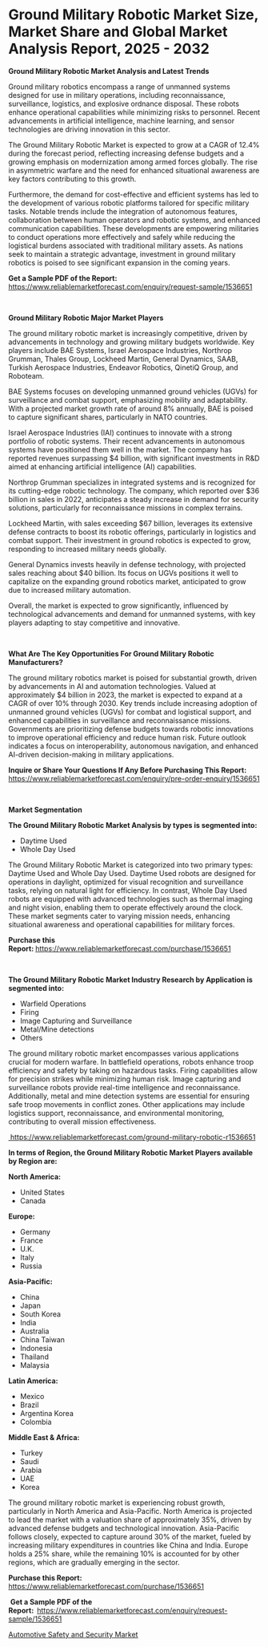 <p><h1>Ground Military Robotic Market Size, Market Share and Global Market Analysis Report, 2025 - 2032</h1></p><p><strong>Ground Military Robotic Market Analysis and Latest Trends</strong></p>
<p><p>Ground military robotics encompass a range of unmanned systems designed for use in military operations, including reconnaissance, surveillance, logistics, and explosive ordnance disposal. These robots enhance operational capabilities while minimizing risks to personnel. Recent advancements in artificial intelligence, machine learning, and sensor technologies are driving innovation in this sector.</p><p>The Ground Military Robotic Market is expected to grow at a CAGR of 12.4% during the forecast period, reflecting increasing defense budgets and a growing emphasis on modernization among armed forces globally. The rise in asymmetric warfare and the need for enhanced situational awareness are key factors contributing to this growth. </p><p>Furthermore, the demand for cost-effective and efficient systems has led to the development of various robotic platforms tailored for specific military tasks. Notable trends include the integration of autonomous features, collaboration between human operators and robotic systems, and enhanced communication capabilities. These developments are empowering militaries to conduct operations more effectively and safely while reducing the logistical burdens associated with traditional military assets. As nations seek to maintain a strategic advantage, investment in ground military robotics is poised to see significant expansion in the coming years.</p></p>
<p><strong>Get a Sample PDF of the Report:&nbsp;</strong> <a href="https://www.reliablemarketforecast.com/enquiry/request-sample/1536651?utm_campaign=2783&utm_medium=2&utm_source=Github&utm_content=ia&utm_term=30032025&utm_id=ground-military-robotic">https://www.reliablemarketforecast.com/enquiry/request-sample/1536651</a></p>
<p>&nbsp;</p>
<p><strong>Ground Military Robotic Major Market Players</strong></p>
<p><p>The ground military robotic market is increasingly competitive, driven by advancements in technology and growing military budgets worldwide. Key players include BAE Systems, Israel Aerospace Industries, Northrop Grumman, Thales Group, Lockheed Martin, General Dynamics, SAAB, Turkish Aerospace Industries, Endeavor Robotics, QinetiQ Group, and Roboteam.</p><p>BAE Systems focuses on developing unmanned ground vehicles (UGVs) for surveillance and combat support, emphasizing mobility and adaptability. With a projected market growth rate of around 8% annually, BAE is poised to capture significant shares, particularly in NATO countries.</p><p>Israel Aerospace Industries (IAI) continues to innovate with a strong portfolio of robotic systems. Their recent advancements in autonomous systems have positioned them well in the market. The company has reported revenues surpassing $4 billion, with significant investments in R&D aimed at enhancing artificial intelligence (AI) capabilities.</p><p>Northrop Grumman specializes in integrated systems and is recognized for its cutting-edge robotic technology. The company, which reported over $36 billion in sales in 2022, anticipates a steady increase in demand for security solutions, particularly for reconnaissance missions in complex terrains.</p><p>Lockheed Martin, with sales exceeding $67 billion, leverages its extensive defense contracts to boost its robotic offerings, particularly in logistics and combat support. Their investment in ground robotics is expected to grow, responding to increased military needs globally.</p><p>General Dynamics invests heavily in defense technology, with projected sales reaching about $40 billion. Its focus on UGVs positions it well to capitalize on the expanding ground robotics market, anticipated to grow due to increased military automation.</p><p>Overall, the market is expected to grow significantly, influenced by technological advancements and demand for unmanned systems, with key players adapting to stay competitive and innovative.</p></p>
<p>&nbsp;</p>
<p><strong>What Are The Key Opportunities For Ground Military Robotic Manufacturers?</strong></p>
<p><p>The ground military robotics market is poised for substantial growth, driven by advancements in AI and automation technologies. Valued at approximately $4 billion in 2023, the market is expected to expand at a CAGR of over 10% through 2030. Key trends include increasing adoption of unmanned ground vehicles (UGVs) for combat and logistical support, and enhanced capabilities in surveillance and reconnaissance missions. Governments are prioritizing defense budgets towards robotic innovations to improve operational efficiency and reduce human risk. Future outlook indicates a focus on interoperability, autonomous navigation, and enhanced AI-driven decision-making in military applications.</p></p>
<p><strong>Inquire or Share Your Questions If Any Before Purchasing This Report:</strong> <a href="https://www.reliablemarketforecast.com/enquiry/pre-order-enquiry/1536651?utm_campaign=2783&utm_medium=2&utm_source=Github&utm_content=ia&utm_term=30032025&utm_id=ground-military-robotic">https://www.reliablemarketforecast.com/enquiry/pre-order-enquiry/1536651</a></p>
<p>&nbsp;</p>
<p><strong>Market Segmentation</strong></p>
<p><strong>The Ground Military Robotic Market Analysis by types is segmented into:</strong></p>
<p><ul><li>Daytime Used</li><li>Whole Day Used</li></ul></p>
<p><p>The Ground Military Robotic Market is categorized into two primary types: Daytime Used and Whole Day Used. Daytime Used robots are designed for operations in daylight, optimized for visual recognition and surveillance tasks, relying on natural light for efficiency. In contrast, Whole Day Used robots are equipped with advanced technologies such as thermal imaging and night vision, enabling them to operate effectively around the clock. These market segments cater to varying mission needs, enhancing situational awareness and operational capabilities for military forces.</p></p>
<p><strong>Purchase this Report:&nbsp;</strong><a href="https://www.reliablemarketforecast.com/purchase/1536651?utm_campaign=2783&utm_medium=2&utm_source=Github&utm_content=ia&utm_term=30032025&utm_id=ground-military-robotic">https://www.reliablemarketforecast.com/purchase/1536651</a></p>
<p>&nbsp;</p>
<p><strong>The Ground Military Robotic Market Industry Research by Application is segmented into:</strong></p>
<p><ul><li>Warfield Operations</li><li>Firing</li><li>Image Capturing and Surveillance</li><li>Metal/Mine detections</li><li>Others</li></ul></p>
<p><p>The ground military robotic market encompasses various applications crucial for modern warfare. In battlefield operations, robots enhance troop efficiency and safety by taking on hazardous tasks. Firing capabilities allow for precision strikes while minimizing human risk. Image capturing and surveillance robots provide real-time intelligence and reconnaissance. Additionally, metal and mine detection systems are essential for ensuring safe troop movements in conflict zones. Other applications may include logistics support, reconnaissance, and environmental monitoring, contributing to overall mission effectiveness.</p></p>
<p><a href="https://www.reliablemarketforecast.com/ground-military-robotic-r1536651?utm_campaign=2783&utm_medium=2&utm_source=Github&utm_content=ia&utm_term=30032025&utm_id=ground-military-robotic">&nbsp;https://www.reliablemarketforecast.com/ground-military-robotic-r1536651</a></p>
<p><strong>In terms of Region, the Ground Military Robotic Market Players available by Region are:</strong></p>
<p>
    <p> <strong> North America: </strong>
        <ul>
            <li>United States</li>
            <li>Canada</li>
        </ul>
        </p> 
    <p> <strong> Europe: </strong>
        <ul>
            <li>Germany</li>
            <li>France</li>
            <li>U.K.</li>
            <li>Italy</li>
            <li>Russia</li>
        </ul>
        </p> 
    <p> <strong> Asia-Pacific: </strong>
        <ul>
            <li>China</li>
            <li>Japan</li>
            <li>South Korea</li>
            <li>India</li>
            <li>Australia</li>
            <li>China Taiwan</li>
            <li>Indonesia</li>
            <li>Thailand</li>
            <li>Malaysia</li>
        </ul>
        </p> 
    <p> <strong> Latin America: </strong>
        <ul>
            <li>Mexico</li>
            <li>Brazil</li>
            <li>Argentina Korea</li>
            <li>Colombia</li>
        </ul>
        </p> 
    <p> <strong> Middle East & Africa: </strong>
        <ul>
            <li>Turkey</li>
            <li>Saudi</li>
            <li>Arabia</li>
            <li>UAE</li>
            <li>Korea</li>
        </ul>
    </p>
    </p>
<p><p>The ground military robotic market is experiencing robust growth, particularly in North America and Asia-Pacific. North America is projected to lead the market with a valuation share of approximately 35%, driven by advanced defense budgets and technological innovation. Asia-Pacific follows closely, expected to capture around 30% of the market, fueled by increasing military expenditures in countries like China and India. Europe holds a 25% share, while the remaining 10% is accounted for by other regions, which are gradually emerging in the sector.</p></p>
<p><strong>Purchase this Report: </strong><a href="https://www.reliablemarketforecast.com/purchase/1536651?utm_campaign=2783&utm_medium=2&utm_source=Github&utm_content=ia&utm_term=30032025&utm_id=ground-military-robotic">https://www.reliablemarketforecast.com/purchase/1536651</a></p>
<p>&nbsp;<strong>Get a Sample PDF of the Report:&nbsp;&nbsp;</strong><a href="https://www.reliablemarketforecast.com/enquiry/request-sample/1536651?utm_campaign=2783&utm_medium=2&utm_source=Github&utm_content=ia&utm_term=30032025&utm_id=ground-military-robotic">https://www.reliablemarketforecast.com/enquiry/request-sample/1536651</a></p>
<p><strong></strong></p>
<p><p><a href="https://github.com/vitrilaoire/Market-Research-Report-List-1/blob/main/automotive-safety-and-security-market.md?utm_campaign=2783&utm_medium=2&utm_source=Github&utm_content=ia&utm_term=30032025&utm_id=ground-military-robotic">Automotive Safety and Security Market</a></p></p>